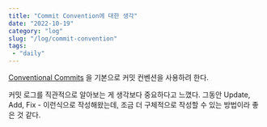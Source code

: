 ```yaml
---
title: "Commit Convention에 대한 생각"
date: "2022-10-19"
category: "log"
slug: "/log/commit-convention"
tags: 
 - "daily"
--- 
```

[Conventional Commits](https://www.conventionalcommits.org/en/v1.0.0/) 을 기본으로 커밋 컨벤션을 사용하려 한다.

커밋 로그를 직관적으로 알아보는 게 생각보다 중요하다고 느꼈다. 그동안 Update, Add, Fix - 이런식으로 작성해왔는데, 조금 더 구체적으로 작성할 수 있는 방법이라 좋은 것 같다.
